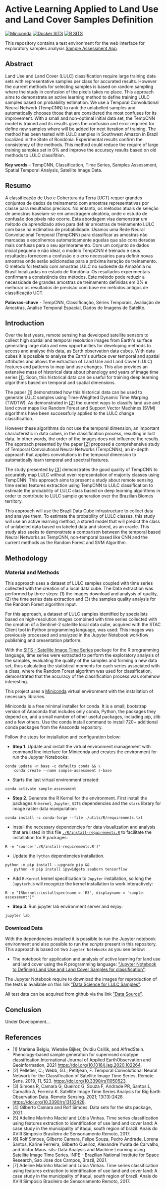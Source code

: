 # Active Learning Applied to Land Use and Land Cover Samples Definition

[![Miniconda](https://img.shields.io/badge/miniconda-3-green)](https://docs.conda.io/en/latest/miniconda.html)
[![Docker SITS](https://img.shields.io/badge/BDC_SITS_RStudio-0.15.0-green)](https://hub.docker.com/r/brazildatacube/sits-rstudio)
[![R SITS](https://img.shields.io/badge/BDC_R_SITS-0.15.0-green)](https://github.com/e-sensing/sits)

This repository contains a test environment for the web interface for exploratory samples analysis [Sample Assessment App](https://github.com/AbnerErnaniADSFatec/sample-assessment).

## Abstract

Land Use and Land Cover (LULC) classification require large training data sets with representative samples per class for accurated results. However the current methods for selecting samples is based on random sampling where the study in confusion of the pixels takes no place. This approach aims to demonstrate an active learning method to define training LULC samples based on probability estimation. We use a Temporal Convolutional Neural Network (TempCNN) to rank the unlabelled samples and automatically chooses those that are considered the most confuses for its improvement. With a small and non-optimal initial data set, the TempCNN model is trained and its results gives the confusion and error required for define new samples where will be added for next iteration of training. The method has been tested with LULC samples in Southwest Amazon in Brazil localized in the State of Rondônia. Experimental results confirm the consistency of the methods. This method could reduce the require of large training samples set in 0% and improve the accuracy results based on old methods to LULC classifition.

**Key words** – TempCNN, Classification, Time Series, Samples Assessment, Spatial Temporal Analysis, Satellite Image Data.

## Resumo

A classificação de Uso e Cobertura da Terra (UCT) requer grandes conjuntos de dados de treinamento com amostras representativas por classe para resultados precisos. No entanto, os métodos atuais de seleção de amostras baseiam-se em amostragem aleatória, onde o estudo de confusão dos pixels não ocorre. Esta abordagem visa demonstrar um método de aprendizado ativo para definir amostras de treinamento LULC com base na estimativa de probabilidade. Usamos uma Rede Neural Convolucional Temporal (TempCNN) para classificar as amostras não marcadas e escolhemos automaticamente aquelas que são consideradas mais confusas para o seu aprimoramento. Com um conjunto de dados inicial pequeno e não ideal, o modelo TempCNN é treinado e seus resultados fornecem a confusão e o erro necessários para definir novas amostras onde serão adicionadas para a próxima iteração de treinamento. O método foi testado com amostras LULC no sudoeste da Amazônia no Brasil localizadas no estado de Rondônia. Os resultados experimentais confirmam a consistência dos métodos. Este método pode reduzir a necessidade de grandes amostras de treinamento definidas em 0% e melhorar os resultados de precisão com base em métodos antigos de classificação UCT.

**Palavras-chave** - TempCNN, Classificação, Séries Temporais, Avaliação de Amostras, Análise Temporal Espacial, Dados de Imagens de Satélite.

## Introduction

Over the last years, remote sensing has developed satellite sensors to collect high spatial and temporal resolution images from Earth's surface generating large data and new opportunities for developing methods to access and analyse this data, as Earth observation data cubes. With data cubes it is possible to analyse the Earth's surface over temporal and spatial attributes and allows the extraction of Land Use and Land Cover (LULC) features and patterns to map land use changes. This also provides an extensive mass of historical data about phenology and years of image time series [[1]](./README.md#References). Soon, this historical data can be useful for training deep learning algorithms based on temporal and spatial dimensions.

The paper [[1]](./README.md#References) demonstrated how this historical data can be used to generate LULC samples using Time-Weighted Dynamic Time Warping (TWDTW). As demonstrated in [[2]](./README.md#References) the current ways to classify land use and land cover maps like Random Forest and Support Vector Machines (SVM) algorithms have been successfully applied to the LULC change classification.

However these algorithms do not use the temporal dimension, an important characteristic in data cubes, in the classification process, resulting in lost data. In other words, the order of the images does not influence the results. The approach presented by the paper [[2]](./README.md#References) proposed a comprehensive study of Temporal Convolutional Neural Networks (TempCNNs), an in-depth approach that applies convolutions in the temporal dimension to automatically learn temporal and spectral features.

The study presented by [[3]](./README.md#References) demonstrates the good quality of TempCNN to accurately map LULC without over-representation of majority classes using TempCNN. This approach aims to present a study about remote sensing time series features extraction using TempCNN to LULC classification to estimate the probability of LULC class based on deep learning algorithms in order to contribute to LULC sample generation over the Brazilian Biomes territory.

This approach will use the Brazil Data Cube infrastructure to collect data and analyse them. To estimate the probability of LULC classes, this study will use an active learning method, a stored model that will predict the class of unlabeled data based on labeled data and stored, as an oracle. This study also seeks to demonstrate a comparison between the temporal based Neural Networks as TempCNN, non-temporal based like CNN and the current methods as the Random Forest and SVM Algorithm.

## Methodology

### Material and Methods

This approach uses a dataset of LULC samples coupled with time series collected with the creation of a local data cube. The Data extraction was performed by three steps: (1) the images download and analysis of quality, (2) the time series data extraction and (3) the samples quality analysis for the Random Forest algorithm input.

For this approach, a dataset of LULC samples identified by specialists based on high-resolution images combined with time series collected with the creation of a Sentinel-2 satellite local data cube, acquired with the STAC Client tool in Python programming language, was used. This images was previously processed and analyzed in the Jupyter Notebook workflow publishing and presentation platform.

With the [SITS - Satellite Image Time Series](https://github.com/e-sensing/sits) package for the R programming language, time series were extracted to perform the exploratory analysis of the samples, evaluating the quality of the samples and forming a new data set, thus calculating the statistical moments for each series associated with a class, where the Random Forest algorithm was used for classification, demonstrated that the accuracy of the classification process was somehow interesting.

This project uses a [Miniconda](https://docs.conda.io/en/latest/miniconda.html) virtual environment with the installation of necessary libraries.

Miniconda is a free minimal installer for conda. It is a small, bootstrap version of Anaconda that includes only conda, Python, the packages they depend on, and a small number of other useful packages, including pip, zlib and a few others. Use the conda install command to install 720+ additional conda packages from the Anaconda repository.

Follow the steps for installation and configuration below:


 - **Step 1**. Update and install the virtual environment management with command line interface for Miniconda and creates the environment for run the Jupyter Notebooks:

~~~dos
conda update -n base -c defaults conda && \
    conda create --name sample-assessment r-base
~~~

 - Starts the last virtual environment created:

~~~dos
conda activate sample-assessment
~~~

 - **Step 2**. Generate the R Kernel for the environment. First install the packages `R-kernel`, `Jupyter`, `SITS` dependencies and the `stars` library for image raster data manipulation:

~~~dos
conda install -c conda-forge --file ./utils/R/requirements.txt
~~~

 - Install the necessary dependencies for data visualization and analysis that are listed in this file [`./R/install-requirements.R`](./R/install-requirements.R) to facilitate the installation for R packages:

~~~dos
R -e "source('./R/install-requirements.R')"
~~~

 - Update the `Python` dependencies installation.

~~~dos
python -m pip install --upgrade pip &&
    python -m pip install ipywidgets seaborn tensorflow
~~~

- Add `R-Kernel` kernel specification to `Jupyter` installation, so long the `Jupyterhub` will recognize the kernel installation to work interactively:

~~~dos
R -e "IRkernel::installspec(name = 'R3', displayname = 'sample-assessment')"
~~~

 - **Step 3**. Run jupyter lab environment server and enjoy:

~~~dos
jupyter lab
~~~

### Download Data

With the dependencies installed it is possible to run the Jupyter notebook environment and also possible to run the _scripts_ present in this repository. This approach is based on two `Jupyter Notebooks` as you see below:

 - The notebook for application and analysis of active learning for land use and land cover using the R programming language: ["Jupyter Notebook to Defining Land Use and Land Cover Samples for classification"](GeoDataScience.ipynb).

The Jupyter Notebook require to download the images for reproduction of the tests is available on this link ["Data Science for LULC Samples"](https://github.com/AbnerErnaniADSFatec/sample-assessment-data-science).

All test data can be acquired from github via the link ["Data Source"](https://github.com/AbnerErnaniADSFatec/computational-statistics-data/tree/main/data-science).

## Conclusion

Under Development...

## References

 - [1] Mariana  Belgiu,  Wietske  Bijker,  Ovidiu  Csillik,  and  AlfredStein. Phenology-based sample generation for supervised croptype  classification.International  Journal  of  Applied  EarthObservation and Geoinformation, 2021 https://doi.org/10.1016/j.jag.2020.102264.
 - [2] Pelletier, C.; Webb, G.I.; Petitjean, F. Temporal Convolutional Neural Network for the Classification of Satellite Image Time Series. Remote Sens. 2019, 11, 523. https://doi.org/10.3390/rs11050523.
 - [3] Simoes R, Camara G, Queiroz G, Souza F, Andrade PR, Santos L, Carvalho A, Ferreira K. Satellite Image Time Series Analysis for Big Earth Observation Data. Remote Sensing. 2021; 13(13):2428. https://doi.org/10.3390/rs13132428.
 - [4] Gilberto Camara and Rolf Simoes. Data sets for the sits package, 2021.
 - [5] Adeline Marinho Maciel and Lúbia Vinhas. Time series classification using features extraction to identification of use land and cover land: A case study in the municipality of itaqui, south region of brazil. Anais do XVIII Simpósio Brasileiro de Sensoriamento Remoto, 2017.
 - [6] Rolf Simoes, Gilberto Camara, Felipe Souza, Pedro Andrade, Lorena Santos, Karine Ferreira, Gilberto Queiroz, Alexandre Ywata de Carvalho, and Victor Maus. sits: Data Analysis and Machine Learning using Satellite Image Time Series. INPE - Brazilian National Institute for Space Research, Sao Jose dos Campos, Brazil, 2021.
 - [7] Adeline Marinho Maciel and Lúbia Vinhas. Time series classification using features extraction to identification of use land and cover land: A case study in the municipality of itaqui, south region of brazil. Anais do XVIII Simpósio Brasileiro de Sensoriamento Remoto, 2017.